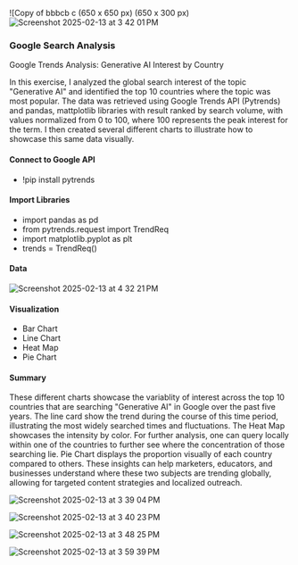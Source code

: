 
![Copy of bbbcb c (650 x 650 px) (650 x 300 px) ![Screenshot 2025-02-13 at 3 42 01 PM](https://github.com/user-attachments/assets/2f53f61e-673d-4ba6-9a1b-2e69f2e263cd)
 

### Google Search Analysis

Google Trends Analysis: Generative AI Interest by Country

In this exercise, I analyzed the global search interest of the topic "Generative AI" and identified the top 10 countries where the topic was most popular. The data was retrieved using Google Trends API (Pytrends) and pandas, mattplotlib libraries with result ranked by search volume, with values normalized from 0 to 100, where 100 represents the peak interest for the term. I then created several different charts to illustrate how to showcase this same data visually. 



#### Connect to Google API

- !pip install pytrends

#### Import Libraries

- import pandas as pd
- from pytrends.request import TrendReq
- import matplotlib.pyplot as plt
- trends = TrendReq()
 
#### Data

![Screenshot 2025-02-13 at 4 32 21 PM](https://github.com/user-attachments/assets/a9caac3a-383e-4df7-a51d-de980e684e44)


#### Visualization

- Bar Chart
- Line Chart
- Heat Map
- Pie Chart
  


#### Summary

These different charts showcase the variablity of interest across the top 10 countries that are searching "Generative AI" in Google over the past five years. 
The line card show the trend during the course of this time period, illustrating the most widely searched times and fluctuations. The Heat Map showcases the intensity by color. For further analysis, one can query locally within one of the countries to further see where the concentration of those searching lie.  Pie Chart displays the proportion visually of each country compared to others. 
These insights can help marketers, educators, and businesses understand where these two subjects are trending globally, allowing for targeted content strategies and localized outreach.


![Screenshot 2025-02-13 at 3 39 04 PM](https://github.com/user-attachments/assets/4e297780-f8dc-4d4b-a2c5-9cc9a42564d0)





![Screenshot 2025-02-13 at 3 40 23 PM](https://github.com/user-attachments/assets/2d0af070-40bc-41da-8d5f-12d2f221a33b)






![Screenshot 2025-02-13 at 3 48 25 PM](https://github.com/user-attachments/assets/fa234817-0371-4de3-9652-9520c84a2812)






![Screenshot 2025-02-13 at 3 59 39 PM](https://github.com/user-attachments/assets/b91973cd-39d6-45e7-9651-e393e7234a41)
 
 
